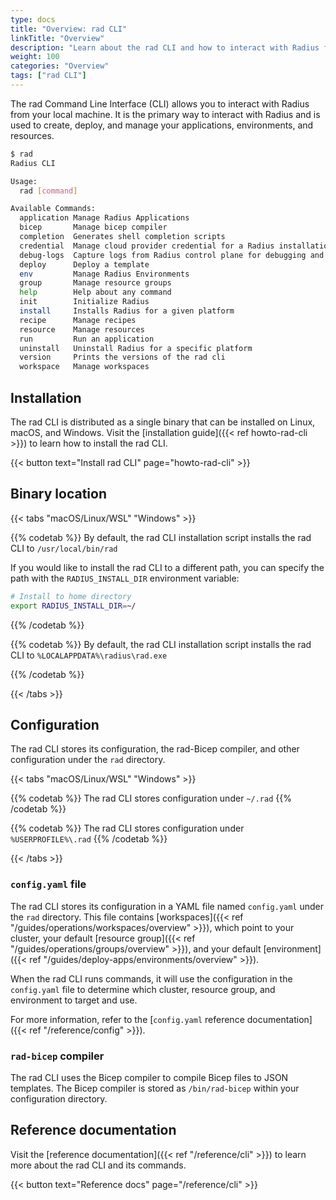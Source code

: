 ```yaml
---
type: docs
title: "Overview: rad CLI"
linkTitle: "Overview"
description: "Learn about the rad CLI and how to interact with Radius from your local machine"
weight: 100
categories: "Overview"
tags: ["rad CLI"]
---
```


The rad Command Line Interface (CLI) allows you to interact with Radius from your local machine. It is the primary way to interact with Radius and is used to create, deploy, and manage your applications, environments, and resources.

```bash
$ rad
Radius CLI

Usage:
  rad [command]

Available Commands:
  application Manage Radius Applications
  bicep       Manage bicep compiler
  completion  Generates shell completion scripts
  credential  Manage cloud provider credential for a Radius installation.
  debug-logs  Capture logs from Radius control plane for debugging and diagnostics.
  deploy      Deploy a template
  env         Manage Radius Environments
  group       Manage resource groups
  help        Help about any command
  init        Initialize Radius
  install     Installs Radius for a given platform
  recipe      Manage recipes
  resource    Manage resources
  run         Run an application
  uninstall   Uninstall Radius for a specific platform
  version     Prints the versions of the rad cli
  workspace   Manage workspaces
```

## Installation

The rad CLI is distributed as a single binary that can be installed on Linux, macOS, and Windows. Visit the [installation guide]({{< ref howto-rad-cli >}}) to learn how to install the rad CLI.

{{< button text="Install rad CLI" page="howto-rad-cli" >}}

## Binary location

{{< tabs "macOS/Linux/WSL" "Windows" >}}

{{% codetab %}}
By default, the rad CLI installation script installs the rad CLI to `/usr/local/bin/rad`

If you would like to install the rad CLI to a different path, you can specify the path with the `RADIUS_INSTALL_DIR` environment variable:

```bash
# Install to home directory
export RADIUS_INSTALL_DIR=~/
```

{{% /codetab %}}

{{% codetab %}}
By default, the rad CLI installation script installs the rad CLI to `%LOCALAPPDATA%\radius\rad.exe`

{{% /codetab %}}

{{< /tabs >}}

## Configuration

The rad CLI stores its configuration, the rad-Bicep compiler, and other configuration under the `rad` directory.

{{< tabs "macOS/Linux/WSL" "Windows" >}}

{{% codetab %}}
The rad CLI stores configuration under `~/.rad`
{{% /codetab %}}

{{% codetab %}}
The rad CLI stores configuration under `%USERPROFILE%\.rad`
{{% /codetab %}}

{{< /tabs >}}

### `config.yaml` file

The rad CLI stores its configuration in a YAML file named `config.yaml` under the `rad` directory. This file contains [workspaces]({{< ref "/guides/operations/workspaces/overview" >}}), which point to your cluster, your default [resource group]({{< ref "/guides/operations/groups/overview" >}}), and your default [environment]({{< ref "/guides/deploy-apps/environments/overview" >}}).

When the rad CLI runs commands, it will use the configuration in the `config.yaml` file to determine which cluster, resource group, and environment to target and use.

For more information, refer to the [`config.yaml` reference documentation]({{< ref "/reference/config" >}}).

### `rad-bicep` compiler

The rad CLI uses the Bicep compiler to compile Bicep files to JSON templates. The Bicep compiler is stored as `/bin/rad-bicep` within your configuration directory.

## Reference documentation

Visit the [reference documentation]({{< ref "/reference/cli" >}}) to learn more about the rad CLI and its commands.

{{< button text="Reference docs" page="/reference/cli" >}}

